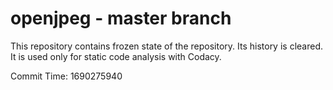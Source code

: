 # openjpeg - master branch

This repository contains frozen state of the repository.
Its history is cleared. It is used only for static code
analysis with Codacy.

Commit Time: 1690275940